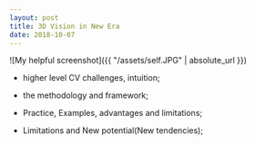 ```yaml
---
layout: post
title: 3D Vision in New Era
date: 2018-10-07
---
```

![My helpful screenshot]({{ "/assets/self.JPG" | absolute_url }})


* higher level CV challenges, intuition;

* the methodology and framework;

* Practice, Examples, advantages and limitations;

* Limitations and New potential(New tendencies);
